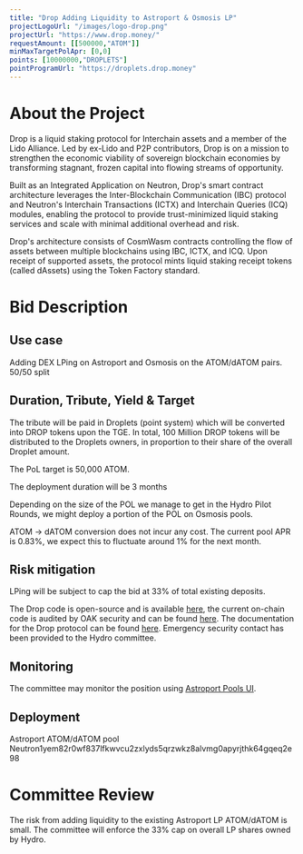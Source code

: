 ```yaml
---
title: "Drop Adding Liquidity to Astroport & Osmosis LP"
projectLogoUrl: "/images/logo-drop.png"
projectUrl: "https://www.drop.money/"
requestAmount: [[500000,"ATOM"]]
minMaxTargetPolApr: [0,0]
points: [10000000,"DROPLETS"]
pointProgramUrl: "https://droplets.drop.money"
---
```


# About the Project

Drop is a liquid staking protocol for Interchain assets and a member of the Lido Alliance.
Led by ex-Lido and P2P contributors, Drop is on a mission to strengthen the economic viability of sovereign blockchain economies
by transforming stagnant, frozen capital into flowing streams of opportunity.

Built as an Integrated Application on Neutron, Drop's smart contract architecture leverages the Inter-Blockchain Communication (IBC) protocol
and Neutron's Interchain Transactions (ICTX) and Interchain Queries (ICQ) modules,
enabling the protocol to provide trust-minimized liquid staking services and scale with minimal additional overhead and risk.

Drop's architecture consists of CosmWasm contracts controlling the flow of assets between multiple blockchains using IBC, ICTX, and ICQ.
Upon receipt of supported assets, the protocol mints liquid staking receipt tokens (called dAssets) using the Token Factory standard.

# Bid Description

## Use case

Adding DEX LPing on Astroport and Osmosis on the ATOM/dATOM pairs. 50/50 split

## Duration, Tribute, Yield & Target

The tribute will be paid in Droplets (point system) which will be converted into DROP tokens upon the TGE.
In total, 100 Million DROP tokens will be distributed to the Droplets owners, in proportion to their share of the overall Droplet amount.

The PoL target is 50,000 ATOM.

The deployment duration will be 3 months

Depending on the size of the POL we manage to get in the Hydro Pilot Rounds, we might deploy a portion of the POL on Osmosis pools.

ATOM -> dATOM conversion does not incur any cost.
The current pool APR is 0.83%, we expect this to fluctuate around 1% for the next month.

## Risk mitigation

LPing will be subject to cap the bid at 33% of total existing deposits.

The Drop code is open-source and is available [here](https://github.com/hadronlabs-org/drop-contracts),
the current on-chain code is audited by OAK security and can be found [here](https://github.com/oak-security/audit-reports/tree/main/Drop).
The documentation for the Drop protocol can be found [here](https://docs.drop.money/).
Emergency security contact has been provided to the Hydro committee.

## Monitoring

The committee may monitor the position using [Astroport Pools UI](https://app.astroport.fi/pools/neutron1yem82r0wf837lfkwvcu2zxlyds5qrzwkz8alvmg0apyrjthk64gqeq2e98).

## Deployment

Astroport ATOM/dATOM pool
Neutron1yem82r0wf837lfkwvcu2zxlyds5qrzwkz8alvmg0apyrjthk64gqeq2e98

# Committee Review

The risk from adding liquidity to the existing Astroport LP ATOM/dATOM is small. The committee will enforce the 33% cap on overall LP shares owned by Hydro.

